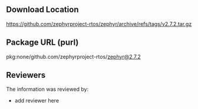 ## Download Location

https://github.com/zephyrproject-rtos/zephyr/archive/refs/tags/v2.7.2.tar.gz

## Package URL (purl)

pkg:none/github.com/zephyrproject-rtos/zephyr@2.7.2

## Reviewers

The information was reviewed by:

* add reviewer here